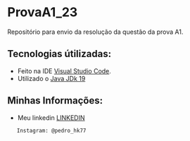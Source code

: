 # ProvaA1_23
Repositório para envio da resolução da questão da prova A1.

## Tecnologias útilizadas:
- Feito na IDE [Visual Studio Code](https://code.visualstudio.com).
- Utilizado o [Java JDk 19](https://www.oracle.com/java/technologies/javase/jdk19-archive-downloads.html)

## Minhas Informações:
- Meu linkedin [LINKEDIN](https://www.linkedin.com/in/pedro-henrique-sousa-8721b4261/)
```Email para contato: pedrovlg7@gmail.com
   Instagram: @pedro_hk77
